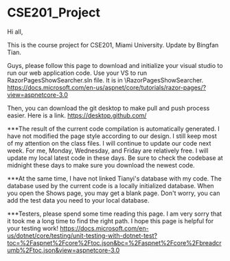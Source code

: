 # CSE201_Project

Hi all,

This is the course project for CSE201, Miami University.
Update by Bingfan Tian.

Guys, please follow this page to download and initialize your visual studio to run our web application code. Use your VS to run RazorPagesShowSearcher.sln file. It is in \RazorPagesShowSearcher.
https://docs.microsoft.com/en-us/aspnet/core/tutorials/razor-pages/?view=aspnetcore-3.0

Then, you can download the git desktop to make pull and push process easier. Here is a link.
https://desktop.github.com/

***The result of the current code compilation is automatically generated. I have not modified the page style according to our design. I still keep most of my attention on the class files. I will continue to update our code next week. For me, Monday, Wednesday, and Friday are relatively free. I will update my local latest code in these days. Be sure to check the codebase at midnight these days to make sure you download the newest code.

***At the same time, I have not linked Tianyi's database with my code. The database used by the current code is a locally initialized database. When you open the Shows page, you may get a blank page. Don't worry, you can add the test data you need to your local database.

***Testers, please spend some time reading this page. I am very sorry that it took me a long time to find the right path. I hope this page is helpful for your testing work!
https://docs.microsoft.com/en-us/dotnet/core/testing/unit-testing-with-dotnet-test?toc=%2Faspnet%2Fcore%2Ftoc.json&bc=%2Faspnet%2Fcore%2Fbreadcrumb%2Ftoc.json&view=aspnetcore-3.0

